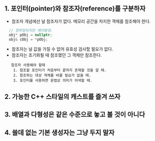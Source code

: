 ## 1. 포인터(pointer)와 참조자(reference)를 구분하자

  - 참조자 개념에선 널 참조자가 없다. 메모리 공간을 차지한 객체를 참조해야 한다.
```cpp
  // 컴파일되지만 에러발생.
  obj* pObj = nullptr;
  obj& cObj = *pObj;
```
  - 참조자는 널 값을 가질 수 없어 유효성 검사할 필요가 없다.
  - 참조자는 초기화될 때 참조했던 그 객체만 참조한다.
```
   참조자 사용해야 할때
    1. 참조할 포인터가 처음부터 끝까지 존재할 것을 알 때.
    2. 참조하는 대상 객체를 바꿀 필요가 없을 때.
    3. 포인터를 사용하면 문법상 의미가 어색할 때.
```

## 2. 가능한 C++ 스타일의 캐스트를 즐겨 쓰자

## 3. 배열과 다형성은 같은 수준으로 놓고 볼 것이 아니다
  
## 4. 쓸데 없는 기본 생성자는 그냥 두지 말자


  
  
  
  

